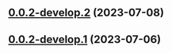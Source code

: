 ## [0.0.2-develop.2](https://git.lumeweb.com/LumeWeb/kernel-ipfs/compare/v0.0.2-develop.1...v0.0.2-develop.2) (2023-07-08)

## [0.0.2-develop.1](https://git.lumeweb.com/LumeWeb/kernel-ipfs/compare/v0.0.1...v0.0.2-develop.1) (2023-07-06)
